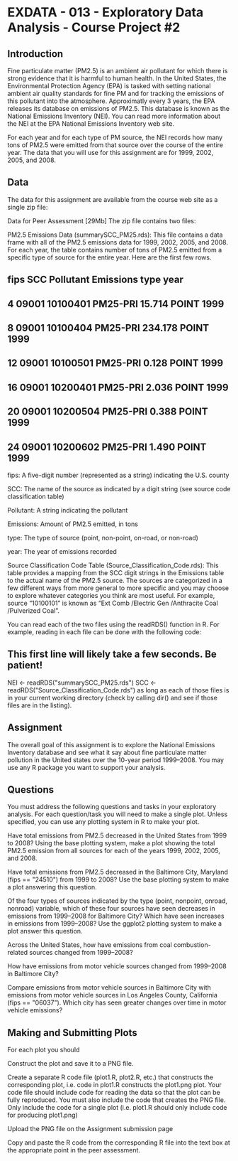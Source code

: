 EXDATA - 013 - Exploratory Data Analysis - Course Project #2
============================================================

## Introduction

Fine particulate matter (PM2.5) is an ambient air pollutant for which there is strong evidence that it is harmful to human health. In the United States, the Environmental Protection Agency (EPA) is tasked with setting national ambient air quality standards for fine PM and for tracking the emissions of this pollutant into the atmosphere. Approximatly every 3 years, the EPA releases its database on emissions of PM2.5. This database is known as the National Emissions Inventory (NEI). You can read more information about the NEI at the EPA National Emissions Inventory web site.

For each year and for each type of PM source, the NEI records how many tons of PM2.5 were emitted from that source over the course of the entire year. The data that you will use for this assignment are for 1999, 2002, 2005, and 2008.

## Data

The data for this assignment are available from the course web site as a single zip file:

Data for Peer Assessment [29Mb]
The zip file contains two files:

PM2.5 Emissions Data (summarySCC_PM25.rds): This file contains a data frame with all of the PM2.5 emissions data for 1999, 2002, 2005, and 2008. For each year, the table contains number of tons of PM2.5 emitted from a specific type of source for the entire year. Here are the first few rows.

##     fips      SCC Pollutant Emissions  type year
## 4  09001 10100401  PM25-PRI    15.714 POINT 1999
## 8  09001 10100404  PM25-PRI   234.178 POINT 1999
## 12 09001 10100501  PM25-PRI     0.128 POINT 1999
## 16 09001 10200401  PM25-PRI     2.036 POINT 1999
## 20 09001 10200504  PM25-PRI     0.388 POINT 1999
## 24 09001 10200602  PM25-PRI     1.490 POINT 1999
fips: A five-digit number (represented as a string) indicating the U.S. county

SCC: The name of the source as indicated by a digit string (see source code classification table)

Pollutant: A string indicating the pollutant

Emissions: Amount of PM2.5 emitted, in tons

type: The type of source (point, non-point, on-road, or non-road)

year: The year of emissions recorded

Source Classification Code Table (Source_Classification_Code.rds): This table provides a mapping from the SCC digit strings in the Emissions table to the actual name of the PM2.5 source. The sources are categorized in a few different ways from more general to more specific and you may choose to explore whatever categories you think are most useful. For example, source “10100101” is known as “Ext Comb /Electric Gen /Anthracite Coal /Pulverized Coal”.

You can read each of the two files using the readRDS() function in R. For example, reading in each file can be done with the following code:

## This first line will likely take a few seconds. Be patient!
NEI <- readRDS("summarySCC_PM25.rds")
SCC <- readRDS("Source_Classification_Code.rds")
as long as each of those files is in your current working directory (check by calling dir() and see if those files are in the listing).

## Assignment

The overall goal of this assignment is to explore the National Emissions Inventory database and see what it say about fine particulate matter pollution in the United states over the 10-year period 1999–2008. You may use any R package you want to support your analysis.

## Questions

You must address the following questions and tasks in your exploratory analysis. For each question/task you will need to make a single plot. Unless specified, you can use any plotting system in R to make your plot.

Have total emissions from PM2.5 decreased in the United States from 1999 to 2008? Using the base plotting system, make a plot showing the total PM2.5 emission from all sources for each of the years 1999, 2002, 2005, and 2008.

Have total emissions from PM2.5 decreased in the Baltimore City, Maryland (fips == "24510") from 1999 to 2008? Use the base plotting system to make a plot answering this question.

Of the four types of sources indicated by the type (point, nonpoint, onroad, nonroad) variable, which of these four sources have seen decreases in emissions from 1999–2008 for Baltimore City? Which have seen increases in emissions from 1999–2008? Use the ggplot2 plotting system to make a plot answer this question.

Across the United States, how have emissions from coal combustion-related sources changed from 1999–2008?

How have emissions from motor vehicle sources changed from 1999–2008 in Baltimore City?

Compare emissions from motor vehicle sources in Baltimore City with emissions from motor vehicle sources in Los Angeles County, California (fips == "06037"). Which city has seen greater changes over time in motor vehicle emissions?

## Making and Submitting Plots

For each plot you should

Construct the plot and save it to a PNG file.

Create a separate R code file (plot1.R, plot2.R, etc.) that constructs the corresponding plot, i.e. code in plot1.R constructs the plot1.png plot. Your code file should include code for reading the data so that the plot can be fully reproduced. You must also include the code that creates the PNG file. Only include the code for a single plot (i.e. plot1.R should only include code for producing plot1.png)

Upload the PNG file on the Assignment submission page

Copy and paste the R code from the corresponding R file into the text box at the appropriate point in the peer assessment.